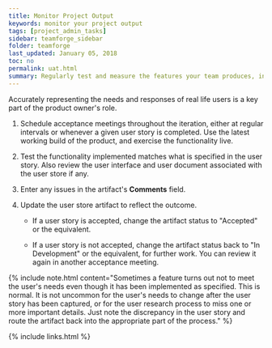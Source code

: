 ```yaml
---
title: Monitor Project Output
keywords: monitor your project output
tags: [project_admin_tasks]
sidebar: teamforge_sidebar
folder: teamforge
last_updated: January 05, 2018
toc: no
permalink: uat.html
summary: Regularly test and measure the features your team produces, involving real users as much as possible.
---
```


Accurately representing the needs and responses of real life users is a key part of the product owner's role.

 1. Schedule acceptance meetings throughout the iteration, either at regular intervals or whenever a given user story is completed. Use the latest working build of the product, and exercise the functionality live.

 2. Test the functionality implemented matches what is specified in the user story. Also review the user interface and user document associated with the user store if any.

 3. Enter any issues in the artifact's **Comments** field.

 4. Update the user store artifact to reflect the outcome.

    * If a user story is accepted, change the artifact status to "Accepted" or the equivalent.

    * If a user story is not accepted, change the artifact status back to "In Development" or the equivalent, for further work. You can review it again in another acceptance meeting.

{% include note.html content="Sometimes a feature turns out not to meet the user's needs even though it has been implemented as specified. This is normal. It is not uncommon for the user's needs to change after the user story has been captured, or for the user research process to miss one or more important details. Just note the discrepancy in the user story and route the artifact back into the appropriate part of the process." %}


{% include links.html %}